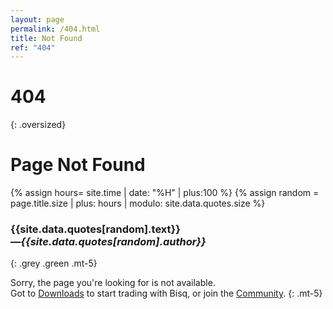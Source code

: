 ```yaml
---
layout: page
permalink: /404.html
title: Not Found
ref: "404"
---
```


# 404
{: .oversized}

# Page Not Found

{% assign hours= site.time | date: "%H" | plus:100 %}
{% assign random = page.title.size | plus: hours | modulo: site.data.quotes.size %}
### {{site.data.quotes[random].text}}<br>*—{{site.data.quotes[random].author}}*
{: .grey .green .mt-5}

Sorry, the page you're looking for is not available.
<br>
Got to [Downloads](/downloads) to start trading with Bisq, or join the [Community](/community).
{: .mt-5}

